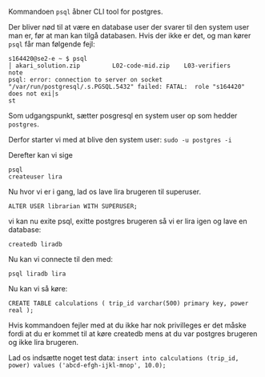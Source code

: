 Kommandoen `psql` åbner CLI tool for postgres. 

Der bliver nød til at være en database user der svarer til den system user man er, før at man kan tilgå databasen. Hvis der ikke er det, og man kører `psql` får man følgende fejl:
```
s164420@se2-e ~ $ psql                                                                                                     │ akari_solution.zip         L02-code-mid.zip    L03-verifiers              note
psql: error: connection to server on socket "/var/run/postgresql/.s.PGSQL.5432" failed: FATAL:  role "s164420" does not exi│s
st       
```

Som udgangspunkt, sætter posgresql en system user op som hedder `postgres`. 

Derfor starter vi med at blive den system user: 
`sudo -u postgres -i`

Derefter kan vi sige 
```
psql
createuser lira
```

Nu hvor vi er i gang, lad os lave lira brugeren til superuser.

```
ALTER USER librarian WITH SUPERUSER;
```

vi kan nu exite psql, exitte postgres brugeren så vi er lira igen og lave en database:

`createdb liradb`

Nu kan vi connecte til den med:

`psql liradb lira`

Nu kan vi så køre:

`CREATE TABLE calculations ( trip_id varchar(500) primary key, power real );`

Hvis kommandoen fejler med at du ikke har nok privilleges er det måske fordi at du er kommet til at køre createdb mens at du var postgres brugeren og ikke lira brugeren. 

Lad os indsætte noget test data:
`insert into calculations (trip_id, power) values ('abcd-efgh-ijkl-mnop', 10.0);`


